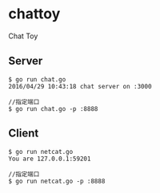 # chattoy
Chat Toy

## Server

    $ go run chat.go
    2016/04/29 10:43:18 chat server on :3000
    
    //指定端口
    $ go run chat.go -p :8888
    




## Client
    $ go run netcat.go
    You are 127.0.0.1:59201

    //指定端口
    $ go run netcat.go -p :8888